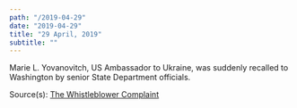 ```yaml
---
path: "/2019-04-29"
date: "2019-04-29"
title: "29 April, 2019"
subtitle: ""
---
```


Marie L. Yovanovitch, US Ambassador to Ukraine, was suddenly recalled to Washington by senior State Department officials.

<span class="sources">
Source(s): <a href="https://www.nytimes.com/interactive/2019/09/26/us/politics/whistle-blower-complaint.html" target="_blank" rel="noopener norefferer">The Whistleblower Complaint</a>
</span>